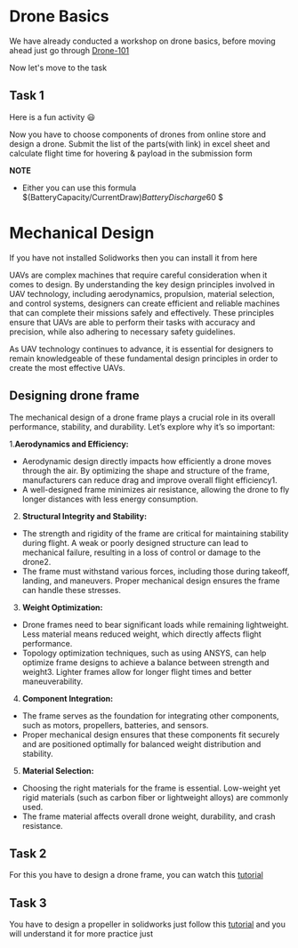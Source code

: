 # Drone Basics 
We have already conducted a workshop on drone basics, before moving ahead just go through [Drone-101](https://github.com/Bhaveshmeghwal21/Drone-101/tree/main)

Now let's move to the task 
## Task 1
Here is a fun activity 😃

Now you have to choose components of drones from online store and design a drone. Submit the list of the parts(with link) in excel sheet and calculate flight time for hovering & payload in the submission form

**NOTE** 
- Either you can use this formula $(BatteryCapacity/CurrentDraw)*BatteryDischarge*60 $

# Mechanical Design
If you have not installed Solidworks then you can install it from here

UAVs are complex machines that require careful consideration when it comes to design. By understanding the key design principles involved in UAV technology, including aerodynamics, propulsion, material selection, and control systems, designers can create efficient and reliable machines that can complete their missions safely and effectively. These principles ensure that UAVs are able to perform their tasks with accuracy and precision, while also adhering to necessary safety guidelines.

As UAV technology continues to advance, it is essential for designers to remain knowledgeable of these fundamental design principles in order to create the most effective UAVs.

## Designing drone frame
The mechanical design of a drone frame plays a crucial role in its overall performance, stability, and durability. Let’s explore why it’s so important:

1.**Aerodynamics and Efficiency:**
- Aerodynamic design directly impacts how efficiently a drone moves through the air. By optimizing the shape and structure of the frame, manufacturers can reduce drag and improve overall flight efficiency1.
- A well-designed frame minimizes air resistance, allowing the drone to fly longer distances with less energy consumption.

2. **Structural Integrity and Stability:**
- The strength and rigidity of the frame are critical for maintaining stability during flight. A weak or poorly designed structure can lead to mechanical failure, resulting in a loss of control or damage to the drone2.
- The frame must withstand various forces, including those during takeoff, landing, and maneuvers. Proper mechanical design ensures the frame can handle these stresses.

3. **Weight Optimization:**
- Drone frames need to bear significant loads while remaining lightweight. Less material means reduced weight, which directly affects flight performance.
- Topology optimization techniques, such as using ANSYS, can help optimize frame designs to achieve a balance between strength and weight3. Lighter frames allow for longer flight times and better maneuverability.

4. **Component Integration:**
- The frame serves as the foundation for integrating other components, such as motors, propellers, batteries, and sensors.
- Proper mechanical design ensures that these components fit securely and are positioned optimally for balanced weight distribution and stability.

5. **Material Selection:**
- Choosing the right materials for the frame is essential. Low-weight yet rigid materials (such as carbon fiber or lightweight alloys) are commonly used.
- The frame material affects overall drone weight, durability, and crash resistance.


## Task 2 
For this you have to design a drone frame, you can watch this [tutorial](https://youtu.be/SU8QDIEdPk0?si=UEd9ODGdl9sptwxL)


## Task 3 
You have to design a propeller in solidworks just follow this [tutorial](https://youtu.be/SU8QDIEdPk0?si=UEd9ODGdl9sptwxL) and you will understand it 
for more practice just

